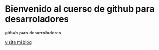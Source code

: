 # Bienvenido al cuerso de github para desarroladores

github para desarrolladores

[visita mi blog](http://carlossolis.mobi)


